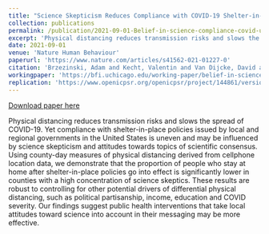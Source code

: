 ```yaml
---
title: "Science Skepticism Reduces Compliance with COVID-19 Shelter-in-Place Policies"
collection: publications
permalink: /publication/2021-09-01-Belief-in-science-compliance-covid-us
excerpt: 'Physical distancing reduces transmission risks and slows the spread of COVID-19. Yet compliance with shelter-in-place policies issued by local and regional governments in the United States is uneven and may be influenced by science skepticism and attitudes towards topics of scientific consensus. Using county-day measures of physical distancing derived from cellphone location data, we demonstrate that the proportion of people who stay at home after shelter-in-place policies go into effect is significantly lower in counties with a high concentration of science skeptics. These results are robust to controlling for other potential drivers of differential physical distancing, such as political partisanship, income, education and COVID severity. Our findings suggest public health interventions that take local attitudes toward science into account in their messaging may be more effective.'
date: 2021-09-01
venue: 'Nature Human Behaviour'
paperurl: 'https://www.nature.com/articles/s41562-021-01227-0'
citation: 'Brzezinski, Adam and Kecht, Valentin and Van Dijcke, David and Wright, Austin L. (2021). Science skepticism reduced compliance with COVID-19 shelter-in-place policies in the United States. Nature Human Behavior.'
workingpaper: 'https://bfi.uchicago.edu/working-paper/belief-in-science-influences-physical-distancing-in-response-to-covid-19-lockdown-policies/'
replication: 'https://www.openicpsr.org/openicpsr/project/144861/version/V1/view'
---
```


<a href='https://www.nature.com/articles/s41562-021-01227-0'>Download paper here</a>

Physical distancing reduces transmission risks and slows the spread of COVID-19. Yet compliance with shelter-in-place policies issued by local and regional governments in the United States is uneven and may be influenced by science skepticism and attitudes towards topics of scientific consensus. Using county-day measures of physical distancing derived from cellphone location data, we demonstrate that the proportion of people who stay at home after shelter-in-place policies go into effect is significantly lower in counties with a high concentration of science skeptics. These results are robust to controlling for other potential drivers of differential physical distancing, such as political partisanship, income, education and COVID severity. Our findings suggest public health interventions that take local attitudes toward science into account in their messaging may be more effective.
